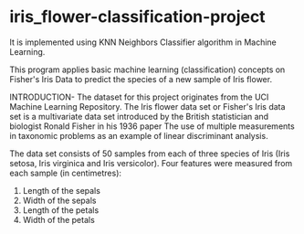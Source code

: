# iris_flower-classification-project
It is implemented using KNN Neighbors Classifier algorithm in Machine Learning. 

This program applies basic machine learning (classification) concepts on Fisher's Iris Data to predict the species of a new sample of Iris flower.

INTRODUCTION-
The dataset for this project originates from the UCI Machine Learning Repository. The Iris flower data set or Fisher's Iris data set is a multivariate data set introduced by the British statistician and biologist Ronald Fisher in his 1936 paper The use of multiple measurements in taxonomic problems as an example of linear discriminant analysis.

The data set consists of 50 samples from each of three species of Iris (Iris setosa, Iris virginica and Iris versicolor).
Four features were measured from each sample (in centimetres):
1) Length of the sepals
2) Width of the sepals
3) Length of the petals
4) Width of the petals
